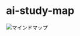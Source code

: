 # ai-study-map
![マインドマップ](https://github.com/AI-Study-Map/ai-study-map/assets/85672085/11008963-034b-4b07-b1cd-48f3b03b11e6)
